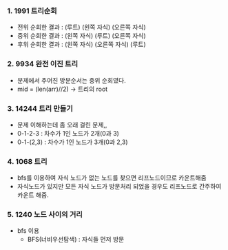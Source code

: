 ### 1. 1991 트리순회
- 전위 순회한 결과 : (루트) (왼쪽 자식) (오른쪽 자식)
- 중위 순회한 결과 : (왼쪽 자식) (루트) (오른쪽 자식)
- 후위 순회한 결과 : (왼쪽 자식) (오른쪽 자식) (루트)

### 2. 9934 완전 이진 트리
- 문제에서 주어진 방문순서는 중위 순회였다.
- mid = (len(arr)//2) -> 트리의 root


### 3. 14244 트리 만들기
- 문제 이해하는데 좀 오래 걸린 문제,,
- 0-1-2-3 : 차수가 1인 노드가 2개(0과 3)
- 0-1-(2,3) : 차수가 1인 노드가 3개(0과 2,3)

### 4. 1068 트리
- bfs를 이용하여 자식 노드가 없는 노드를 찾으면 리프노드이므로 카운트해줌
- 자식노드가 있지만 모든 자식 노드가 방문처리 되었을 경우도 리프노드로 간주하여 카운트 해줌.

### 5. 1240 노드 사이의 거리

- bfs 이용 
    - BFS(너비우선탐색) : 자식들 먼저 방문

